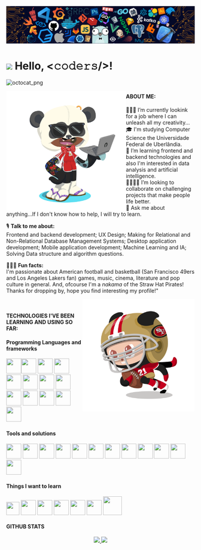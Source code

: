 <img src="https://github.com/diegodemiranda/diegodemiranda/blob/60d4dba1af4895c207f476561f96e938f386e06f/header_code.png"/>

# <img src="https://media.giphy.com/media/hvRJCLFzcasrR4ia7z/giphy.gif" width="30px"> Hello, <𝚌𝚘𝚍𝚎𝚛𝚜/>!

<p align="left"> <img alt="octocat_png" src="https://komarev.com/ghpvc/?username=diegodemiranda&label=Profile%20views&color=0e75b6&style=flat" alt="profileviews" /></p>
<img align="left" alt="octocat_png" src="https://github.com/diegodemiranda/diegodemiranda/blob/c407b7b14c5b62324c19b3d9c1ffdf1229d442cc/my_octocat.png" width="320" height="320"/>


#### ABOUT ME:
👨🏾‍🚒 I’m currently lookink for a job where I can unleash all my creativity...<br>
🎓 I'm studying Computer Science the Universidade Federal de Uberlândia.<br>
🌱 I’m learning frontend and backend technologies and also I'm interested in data analysis and artificial intelligence.<br>
🫱🏾‍🫲🏻 I’m looking to collaborate on challenging projects that make people life better.<br>
💬 Ask me about anything...If I don't know how to help, I will try to learn.<br>

🎙️ **Talk to me about:**<br>
Frontend and backend development; UX Design; Making for Relational and Non-Relational Database Management Systems; Desktop application development; Mobile application development; Machine Learning and IA; Solving Data structure and algorithm questions.</p>

🧘🏾‍♂️ **Fun facts:**<br>
I'm passionate about American football and basketball (San Francisco 49ers and Los Angeles Lakers fan) games, music, cinema, literature and pop culture in general. And, ofcourse I'm a _nakama_ of the Straw Hat Pirates!
Thanks for dropping by, hope you find interesting my profile!"

<img align="right" alt="PNG" src="https://github.com/diegodemiranda/diegodemiranda/blob/536566d733761d90f2bfa89ba0f18526f0f0cefc/49_octocat.png" width="300" height="300"/>
<br>


#### TECHNOLOGIES I'VE BEEN LEARNING AND USING SO FAR:

#### Programming Languages and frameworks

  <!-- icone html-->

<img src="https://cdn.jsdelivr.net/gh/devicons/devicon/icons/html5/html5-original.svg" width="40" height="40"/><!-- icone css--><img src="https://cdn.jsdelivr.net/gh/devicons/devicon/icons/css3/css3-original.svg" width="40" height="40"/><!-- icone sass-->
<img src="https://cdn.jsdelivr.net/gh/devicons/devicon/icons/sass/sass-original.svg" width="40" height="40"/><!--icone javascript-->
<img src="https://cdn.jsdelivr.net/gh/devicons/devicon/icons/javascript/javascript-original.svg" width="40" height="40" /><!--icone typescript-->
<img src="https://cdn.jsdelivr.net/gh/devicons/devicon/icons/typescript/typescript-original.svg" width="40" height="40"/><!-- icone nodejs-->
<img src="https://cdn.jsdelivr.net/gh/devicons/devicon/icons/nodejs/nodejs-plain.svg" width="40" height="40"/><!--icone react-->
<img src="https://cdn.jsdelivr.net/gh/devicons/devicon/icons/react/react-original.svg" width="40" height="40"/><!--icone java-->
<img loading="lazy" src="https://cdn.jsdelivr.net/gh/devicons/devicon/icons/java/java-original.svg" width="40" height="40"/><!--icone bootstrap-->
<img src="https://cdn.jsdelivr.net/gh/devicons/devicon/icons/bootstrap/bootstrap-original.svg" width="40" height="40"/> <!--icone swift-->
<img src="https://cdn.jsdelivr.net/gh/devicons/devicon/icons/swift/swift-original.svg" width="40" height="40"/><!--icone c-->
<img src="https://cdn.jsdelivr.net/gh/devicons/devicon/icons/c/c-original.svg" width="40" height="40"/><!-- icone haskell-->
<img src="https://cdn.jsdelivr.net/gh/devicons/devicon/icons/haskell/haskell-original.svg"  width="40" height="40"/><!--icone r-->
<img src="https://cdn.jsdelivr.net/gh/devicons/devicon/icons/r/r-original.svg" width="40" height="40"/>

#### Tools and solutions

<!--icone mysql-->

<img src="https://cdn.jsdelivr.net/gh/devicons/devicon/icons/mysql/mysql-original.svg" width="40" height="40"/><!--icone postgresql-->
<img src="https://cdn.jsdelivr.net/gh/devicons/devicon/icons/postgresql/postgresql-original.svg" width="40" height="40"/><!--icone mongodb-->
<img src="https://cdn.jsdelivr.net/gh/devicons/devicon/icons/mongodb/mongodb-original.svg" width="40" height="40"/><!-- icone graphql-->
<img src="https://cdn.jsdelivr.net/gh/devicons/devicon/icons/graphql/graphql-plain.svg" width="40" height="40"/><!--icone linux-->
<img loading="lazy" src="https://cdn.jsdelivr.net/gh/devicons/devicon/icons/linux/linux-original.svg" width="40" height="40"/><!--icone git-->
<img loading="lazy" src="https://cdn.jsdelivr.net/gh/devicons/devicon/icons/git/git-original.svg" width="40" height="40"/><!--icone canva-->
<img src="https://cdn.jsdelivr.net/gh/devicons/devicon/icons/canva/canva-original.svg" width="40" height="40"/><!--icone photoshop-->
<img src="https://cdn.jsdelivr.net/gh/devicons/devicon/icons/photoshop/photoshop-plain.svg" width="40" height="40"/><!--icone illustrator-->
<img src="https://cdn.jsdelivr.net/gh/devicons/devicon/icons/illustrator/illustrator-plain.svg" width="40" height="40"/><!--icone slack -->
<img src="https://cdn.jsdelivr.net/gh/devicons/devicon/icons/slack/slack-original.svg" width="40" height="40"/><!--icone figma-->
<img src="https://cdn.jsdelivr.net/gh/devicons/devicon/icons/figma/figma-original.svg" width="40" height="40"/><!--icone xcode-->
<img src="https://cdn.jsdelivr.net/gh/devicons/devicon/icons/xcode/xcode-original.svg" width="40" height="40"/>

#### Things I want to learn

<!--icone tensorflow-->

<img src="https://cdn.jsdelivr.net/gh/devicons/devicon/icons/tensorflow/tensorflow-original.svg" width="35" height="35"/><!--icone c++-->
<img src="https://cdn.jsdelivr.net/gh/devicons/devicon/icons/csharp/csharp-original.svg" width=" 40" height="40"/><!--icone c#-->
<img src="https://cdn.jsdelivr.net/gh/devicons/devicon/icons/cplusplus/cplusplus-original.svg" width="40" height="40"/><!--icone python-->
<img src="https://cdn.jsdelivr.net/gh/devicons/devicon/icons/python/python-original.svg" width="40" height="40"/><!--icone rust-->
<img src="https://cdn.jsdelivr.net/gh/devicons/devicon/icons/rust/rust-plain.svg" width="40" height="40"/><!--icone go-->
<img src= "https://cdn.jsdelivr.net/gh/devicons/devicon/icons/go/go-original.svg" width="40" height="40"/><!--icone docker-->
<img src="https://cdn.jsdelivr.net/gh/devicons/devicon/icons/docker/docker-original.svg" width="50" height="50"/>
<br>

#### GITHUB STATS

  <div align ="center">
  <a href="https://github.com/diegodemiranda">
  <img loading="lazy" height="180em" src="https://github-readme-stats.vercel.app/api/top-langs/?username=diegodemiranda&layout=compact&langs_count=7&theme=dracula"/>
  <img loading="lazy" height="180em" src="https://github-readme-stats.vercel.app/api?username=diegodemiranda&show_icons=true&theme=dracula&include_all_commits=true&count_private=true"/>
  </div>

#

 <!-- <div align = "center">
  <a href="https://instagram.com/diegodemiranda" target="_blank"><img loading="lazy" src="https://img.shields.io/badge/-Instagram-%23E4405F?style=for-the-badge&logo=instagram&logoColor=white" target="_blank"></a>
  <a href = "mailto:diego.demiranda@icloud.com"><img loading="lazy" src="" target="_blank"></a>
  <a href= "https://www.linkedin.com/in/diegodemiranda" target="_blank"><img loading="lazy" <img src="https://cdn.jsdelivr.net/gh/devicons/devicon/icons/linkedin/linkedin-original-wordmark.svg" target="_blank" width="100" height="100"></a>
  </div>-->
